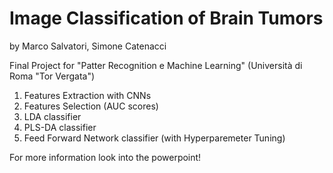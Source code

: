 # Image Classification of Brain Tumors
by Marco Salvatori, Simone Catenacci

Final Project for "Patter Recognition e Machine Learning" (Università di Roma "Tor Vergata")
1) Features Extraction with CNNs
2) Features Selection (AUC scores)
3) LDA classifier
4) PLS-DA classifier
5) Feed Forward Network classifier (with Hyperparemeter Tuning)

For more information look into the powerpoint!

